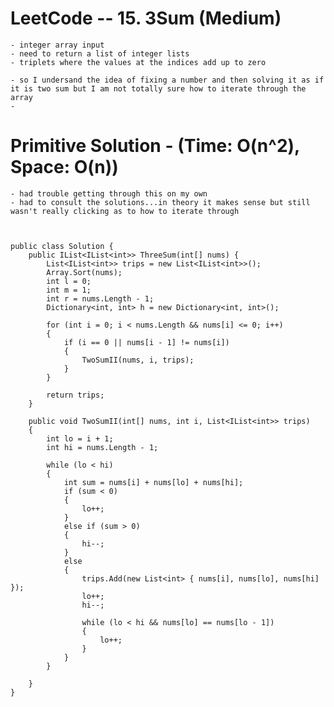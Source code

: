 # LeetCode -- 15. 3Sum (Medium)

    - integer array input
    - need to return a list of integer lists 
    - triplets where the values at the indices add up to zero
    
    - so I undersand the idea of fixing a number and then solving it as if it is two sum but I am not totally sure how to iterate through the array 
    - 



# Primitive Solution - (Time: O(n^2), Space: O(n))

    - had trouble getting through this on my own
    - had to consult the solutions...in theory it makes sense but still wasn't really clicking as to how to iterate through
    


    public class Solution {
        public IList<IList<int>> ThreeSum(int[] nums) {
            List<IList<int>> trips = new List<IList<int>>();
            Array.Sort(nums);
            int l = 0;
            int m = 1;
            int r = nums.Length - 1;
            Dictionary<int, int> h = new Dictionary<int, int>();

            for (int i = 0; i < nums.Length && nums[i] <= 0; i++)
            {
                if (i == 0 || nums[i - 1] != nums[i])
                {
                    TwoSumII(nums, i, trips);
                }
            }
            
            return trips;
        }

        public void TwoSumII(int[] nums, int i, List<IList<int>> trips)
        {
            int lo = i + 1;
            int hi = nums.Length - 1;

            while (lo < hi)
            {
                int sum = nums[i] + nums[lo] + nums[hi];
                if (sum < 0)
                {
                    lo++;
                }
                else if (sum > 0)
                {
                    hi--;
                }
                else
                {
                    trips.Add(new List<int> { nums[i], nums[lo], nums[hi] });
                    lo++;
                    hi--;

                    while (lo < hi && nums[lo] == nums[lo - 1])
                    {
                        lo++;
                    }
                }
            }

        }
    }